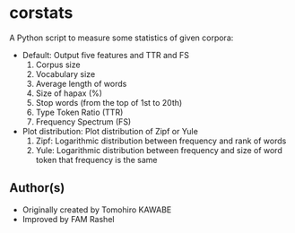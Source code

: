 # corstats

A Python script to measure some statistics of given corpora:

- Default: Output five features and TTR and FS
	 1. Corpus size
	 2. Vocabulary size
	 3. Average length of words
	 4. Size of hapax (%)
	 5. Stop words (from the top of 1st to 20th)
	 6. Type Token Ratio (TTR)
	 7. Frequency Spectrum (FS)
- Plot distribution: Plot distribution of Zipf or Yule
	 1. Zipf: Logarithmic distribution between frequency and rank of words
	 2. Yule: Logarithmic distribution between frequency and size of word token that frequency is the same

## Author(s)
- Originally created by Tomohiro KAWABE
- Improved by FAM Rashel